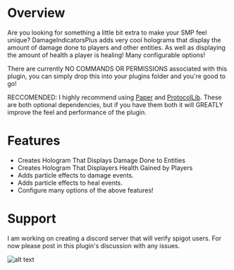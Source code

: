# Overview

Are you looking for something a little bit extra to make your SMP feel unique? DamageIndicatorsPlus adds very cool holograms that display the amount of damage done to players and other entities. As well as displaying the amount of health a player is healing! Many configurable options!

There are currently NO COMMANDS OR PERMISSIONS associated with this plugin, you can simply drop this into your plugins folder and you're good to go!

RECCOMENDED: I highly recommend using [Paper](https://papermc.io/) and [ProtocolLib](https://www.spigotmc.org/resources/protocollib.1997/). These are both optional dependencies, but if you have them both it will GREATLY improve the feel and performance of the plugin.

# Features

* Creates Hologram That Displays Damage Done to Entities
* Creates Hologram That Displayers Health Gained by Players
* Adds particle effects to damage events.
* Adds particle effects to heal events.
* Configure many options of the above features!

# Support

I am working on creating a discord server that will verify spigot users. For now please post in this plugin's discussion with any issues.

![alt text](https://bstats.org/signatures/bukkit/DamageIndicatorsPlus.svg)
